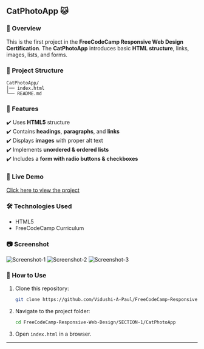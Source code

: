 ## **CatPhotoApp 🐱**  

### **📌 Overview**  
This is the first project in the **FreeCodeCamp Responsive Web Design Certification**. The **CatPhotoApp** introduces basic **HTML structure**, links, images, lists, and forms.

### **📁 Project Structure**  
```
CatPhotoApp/
│── index.html
└── README.md
```

### **📜 Features**
✔️ Uses **HTML5** structure  
✔️ Contains **headings**, **paragraphs**, and **links**  
✔️ Displays **images** with proper alt text  
✔️ Implements **unordered & ordered lists**  
✔️ Includes a **form with radio buttons & checkboxes**  

### **🚀 Live Demo**  
[Click here to view the project](https://vidushi-a-paul.github.io/FreeCodeCamp-Responsive-Web-Design/SECTION-1/CatPhotoApp/) 

### **🛠️ Technologies Used**  
- HTML5  
- FreeCodeCamp Curriculum  

### **📷 Screenshot**  
![Screenshot-1](image.png)
![Screenshot-2](image-1.png)
![Screenshot-3](image-2.png)

### **📌 How to Use**  
1. Clone this repository:  
   ```sh
   git clone https://github.com/Vidushi-A-Paul/FreeCodeCamp-Responsive-Web-Design.git
   ```
2. Navigate to the project folder:  
   ```sh
   cd FreeCodeCamp-Responsive-Web-Design/SECTION-1/CatPhotoApp
   ```
3. Open `index.html` in a browser.

---